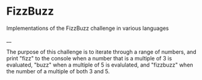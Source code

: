 # FizzBuzz
Implementations of the FizzBuzz challenge in various languages


__

The purpose of this challenge is to iterate through a range of numbers, and print "fizz" to the console when a number that is a multiple of 3 is evaluated, "buzz" when a multiple of 5 is evalulated, and "fizzbuzz" when the number of a multiple of both 3 and 5.
